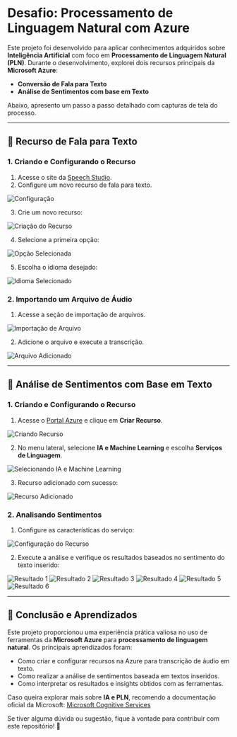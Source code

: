 # Desafio: Processamento de Linguagem Natural com Azure

Este projeto foi desenvolvido para aplicar conhecimentos adquiridos sobre **Inteligência Artificial** com foco em **Processamento de Linguagem Natural (PLN)**. Durante o desenvolvimento, explorei dois recursos principais da **Microsoft Azure**:
- **Conversão de Fala para Texto**
- **Análise de Sentimentos com base em Texto**

Abaixo, apresento um passo a passo detalhado com capturas de tela do processo.

---

## 🔹 Recurso de Fala para Texto

### 1. Criando e Configurando o Recurso
1. Acesse o site da [Speech Studio](https://speech.microsoft.com/portal/).
2. Configure um novo recurso de fala para texto.

![Configuração](https://github.com/user-attachments/assets/e7a2618b-8599-49e1-8bf6-0e13c84c4ea7)

3. Crie um novo recurso:

![Criação do Recurso](https://github.com/user-attachments/assets/d5da06c8-8bc9-4d6b-b0c3-e98f2f637cfd)

4. Selecione a primeira opção:

![Opção Selecionada](https://github.com/user-attachments/assets/53fb265c-aa73-4153-a111-a50b72927bcf)

5. Escolha o idioma desejado:

![Idioma Selecionado](https://github.com/user-attachments/assets/89e66803-e0eb-4f8f-822f-87e26eff519e)

### 2. Importando um Arquivo de Áudio

1. Acesse a seção de importação de arquivos.

![Importação de Arquivo](https://github.com/user-attachments/assets/ec0413db-1730-45a8-b1aa-dec1f9e1ba50)

2. Adicione o arquivo e execute a transcrição.

![Arquivo Adicionado](https://github.com/user-attachments/assets/2d41e43b-3897-4998-971c-e0867ce12632)

---

## 🔹 Análise de Sentimentos com Base em Texto

### 1. Criando e Configurando o Recurso
1. Acesse o [Portal Azure](https://portal.azure.com/home) e clique em **Criar Recurso**.

![Criando Recurso](https://github.com/user-attachments/assets/c8b9bfc4-439a-486b-9db8-b6e5a53b7a93)

2. No menu lateral, selecione **IA e Machine Learning** e escolha **Serviços de Linguagem**.

![Selecionando IA e Machine Learning](https://github.com/user-attachments/assets/b4b55a3a-1c5a-489d-82e3-5820ec2002d0)

3. Recurso adicionado com sucesso:

![Recurso Adicionado](https://github.com/user-attachments/assets/b1272518-62c3-4ea5-9dea-63dcea3ddd6a)

### 2. Analisando Sentimentos

1. Configure as características do serviço:

![Configuração do Recurso](https://github.com/user-attachments/assets/e1624387-a741-4b21-a21a-cc503986bab4)

2. Execute a análise e verifique os resultados baseados no sentimento do texto inserido:

![Resultado 1](https://github.com/user-attachments/assets/41d3bd59-92fd-45b6-a12a-b6f7194065c0)
![Resultado 2](https://github.com/user-attachments/assets/8d9a988f-c0b5-435a-abc6-9950d6dad42e)
![Resultado 3](https://github.com/user-attachments/assets/f0f664e2-eba8-41aa-bd48-037e4881b9a4)
![Resultado 4](https://github.com/user-attachments/assets/64b2658e-3ac3-44b3-a5e9-cbd144631047)
![Resultado 5](https://github.com/user-attachments/assets/525c73f2-1071-46be-a02e-f0222a9daa2b)
![Resultado 6](https://github.com/user-attachments/assets/3450f1ca-3db1-4d86-bda1-e35bf371d4c2)

---

## 🔹 Conclusão e Aprendizados

Este projeto proporcionou uma experiência prática valiosa no uso de ferramentas da **Microsoft Azure** para **processamento de linguagem natural**. Os principais aprendizados foram:
- Como criar e configurar recursos na Azure para transcrição de áudio em texto.
- Como realizar a análise de sentimentos baseada em textos inseridos.
- Como interpretar os resultados e insights obtidos com as ferramentas.

Caso queira explorar mais sobre **IA e PLN**, recomendo a documentação oficial da Microsoft: [Microsoft Cognitive Services](https://learn.microsoft.com/en-us/azure/cognitive-services/)

Se tiver alguma dúvida ou sugestão, fique à vontade para contribuir com este repositório! 🚀
